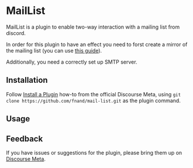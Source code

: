 # MailList

MailList is a plugin to enable two-way interaction with a mailing list from discord. 

In order for this plugin to have an effect you need to forst create a mirror of 
the mailing list (you can use [this guide](https://meta.discourse.org/t/creating-a-read-only-mailing-list-mirror/77990)). 

Additionally, you need a correctly set up SMTP server. 

## Installation

Follow [Install a Plugin](https://meta.discourse.org/t/install-a-plugin/19157)
how-to from the official Discourse Meta, using `git clone https://github.com/fnand/mail-list.git`
as the plugin command.

## Usage

## Feedback

If you have issues or suggestions for the plugin, please bring them up on
[Discourse Meta](https://meta.discourse.org).
